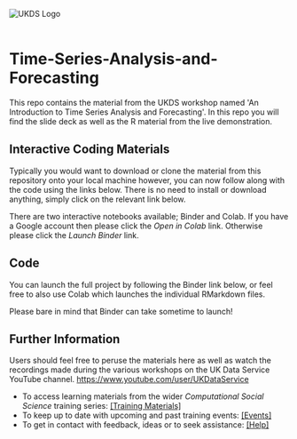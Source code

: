 ![UKDS Logo](./code/images/UKDS_Logos_Col_Grey_300dpi.png)<br>
<br>
# Time-Series-Analysis-and-Forecasting

This repo contains the material from the UKDS workshop named 'An Introduction to Time Series Analysis and Forecasting'. In this repo you will find the slide deck as well as the R material from the live demonstration. 


## Interactive Coding Materials

Typically you would want to download or clone the material from this repository onto your local machine however, you can now follow along with the code using the links below. There is no need to install or download anything, simply click on the relevant link below.

There are two interactive notebooks available; Binder and Colab. If you have a Google account then please click the *Open in Colab* link. Otherwise please click the *Launch Binder* link.


## Code 

You can launch the full project by following the Binder link below, or feel free to also use Colab which launches the individual RMarkdown files. 

Please bare in mind that Binder can take sometime to launch!




## Further Information

Users should feel free to peruse the materials here as well as watch the recordings made during the various workshops on the UK Data Service YouTube channel. https://www.youtube.com/user/UKDataService

* To access learning materials from the wider *Computational Social Science* training series: <a href="https://github.com/UKDataServiceOpen/computational-social-science" target=_blank>[Training Materials]</a>
* To keep up to date with upcoming and past training events: <a href="https://ukdataservice.ac.uk/training-events/" target=_blank>[Events]</a>
* To get in contact with feedback, ideas or to seek assistance: <a href="https://ukdataservice.ac.uk/help.aspx" target=_blank>[Help]</a>

